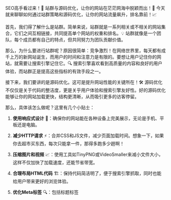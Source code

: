 SEO高手看过来！🚀 站群与源码优化，让你的网站在茫茫网海中脱颖而出！🌟 今天就来聊聊如何通过站群策略和源码优化，让你的网站流量飙升，排名靠前！📈

首先，我们得了解什么是站群。简单来说，站群就是一系列相关或不相关的网站集合，它们之间互相链接，共同提高单个网站的权重和排名。💡 站群就像是一个团队，每个成员都有自己的特点，但共同努力为团队贡献价值。

那么，为什么要进行站群呢？原因很简单：竞争激烈！在网络世界里，每天都有成千上万的新网站诞生，而用户的时间和注意力是有限的。要想让用户记住你的网站，就需要让搜索引擎记住它。🔍 搜索引擎喜欢看到高质量的内容和良好的用户体验，而站群正是提高这些指标的有效手段之一。

接下来，我们要讲的是源码优化。这可是提升网站性能的关键所在！🛠️ 源码优化不仅仅是关于代码的整洁度，更是关乎用户体验和搜索引擎友好性。好的源码优化能够让你的网站加载更快，结构更清晰，从而吸引更多的访客停留。

那么，具体该怎么做呢？这里有几个小贴士：

1. **使用响应式设计** 📱：确保你的网站能在各种设备上完美展示，无论是手机、平板还是电脑。
   
2. **减少HTTP请求** ⚡：合并CSS和JS文件，减少页面加载时间。想象一下，如果你去超市买东西，每次只能拿一件，那得多跑多少趟啊！

3. **压缩图片和视频** 📈：使用工具如TinyPNG或VideoSmaller来减小文件大小，这样不仅加快了加载速度，还能节省带宽。
   
4. **合理布局HTML代码** 🏗️：保持代码简洁明了，便于搜索引擎抓取，同时也能给用户带来更好的浏览体验。

5. **优化Meta标签** 🔍：包括标题标签<title>、描述<meta name="description">等，这些都是搜索引擎识别你网站内容的重要依据。

6. **使用语义化的HTML标签** 🎨：比如<header>、<nav>、<article>等，让搜索引擎更容易理解网页结构。

7. **内链与外链结合** 🔄：合理的内部链接和外部链接不仅能增强用户体验，还能提高搜索引擎的权重。

当然，除了上述技巧，还有很多其他的方法可以帮助你实现站群与源码优化。比如利用CDN加速服务，选择合适的服务器托管方案，以及定期更新内容以保持网站活力等等。

最后，别忘了持续关注SEO趋势和技术更新，因为互联网总是在变化，只有不断学习才能立于不败之地！📚

TG💪+ yuantou2048  
![Image](https://github.com/user-attachments/assets/42a5a4a5-fea9-4a1d-8aa0-73e57e430cca)